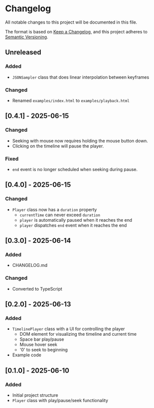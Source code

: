 # Changelog

All notable changes to this project will be documented in this file.

The format is based on [Keep a Changelog](https://keepachangelog.com/en/1.0.0/),
and this project adheres to [Semantic Versioning](https://semver.org/spec/v2.0.0.html).

## Unreleased

### Added
- `JSONSampler` class that does linear interpolation between keyframes

### Changed
- Renamed `examples/index.html` to `examples/playback.html`

## [0.4.1] - 2025-06-15

### Changed
- Seeking with mouse now requires holding the mouse button down.
- Clicking on the timeline will pause the player.

### Fixed
- `end` event is no longer scheduled when seeking during pause.

## [0.4.0] - 2025-06-15

### Changed
- `Player` class now has a `duration` property
    - `currentTime` can never exceed `duration`
    - `player` is automatically paused when it reaches the end
    - `player` dispatches `end` event when it reaches the end

## [0.3.0] - 2025-06-14

### Added
- CHANGELOG.md

### Changed
- Converted to TypeScript

## [0.2.0] - 2025-06-13

### Added
- `TimelinePlayer` class with a UI for controlling the player
    - DOM element for visualizing the timeline and current time
    - Space bar play/pause
    - Mouse hover seek
    - '0' to seek to beginning
- Example code

## [0.1.0] - 2025-06-10

### Added
- Initial project structure
- `Player` class with play/pause/seek functionality
